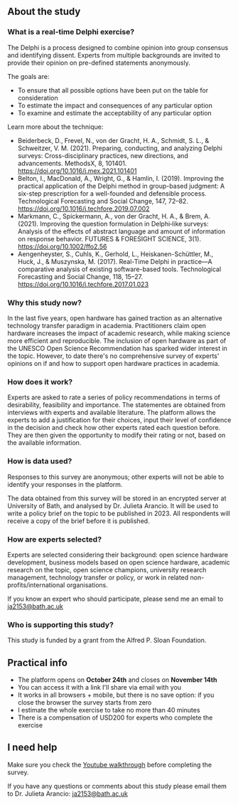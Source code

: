 ## About the study
### What is a real-time Delphi exercise?
The Delphi is a process designed to combine opinion into group consensus and identifying dissent. Experts from multiple backgrounds are invited to provide their opinion on pre-defined statements anonymously. 

The goals are:    
- To ensure that all possible options have been put on the table for consideration
- To estimate the impact and consequences of any particular option
- To examine and estimate the acceptability of any particular option

Learn more about the technique:    
- Beiderbeck, D., Frevel, N., von der Gracht, H. A., Schmidt, S. L., & Schweitzer, V. M. (2021). Preparing, conducting, and analyzing Delphi surveys: Cross-disciplinary practices, new directions, and advancements. MethodsX, 8, 101401. https://doi.org/10.1016/j.mex.2021.101401
- Belton, I., MacDonald, A., Wright, G., & Hamlin, I. (2019). Improving the practical application of the Delphi method in group-based judgment: A six-step prescription for a well-founded and defensible process. Technological Forecasting and Social Change, 147, 72–82. https://doi.org/10.1016/j.techfore.2019.07.002
- Markmann, C., Spickermann, A., von der Gracht, H. A., & Brem, A. (2021). Improving the question formulation in Delphi‐like surveys: Analysis of the effects of abstract language and amount of information on response behavior. FUTURES & FORESIGHT SCIENCE, 3(1). https://doi.org/10.1002/ffo2.56
- Aengenheyster, S., Cuhls, K., Gerhold, L., Heiskanen-Schüttler, M., Huck, J., & Muszynska, M. (2017). Real-Time Delphi in practice—A comparative analysis of existing software-based tools. Technological Forecasting and Social Change, 118, 15–27. https://doi.org/10.1016/j.techfore.2017.01.023

### Why this study now?
In the last five years, open hardware has gained traction as an alternative technology transfer paradigm in academia. Practitioners claim open hardware increases the impact of academic research, while making science more efficient and reproducible. The inclusion of open hardware as part of the UNESCO Open Science Recommendation has sparked wider interest in the topic. However, to date there's no comprehensive survey of experts' opinions on if and how to support open hardware practices in academia.  

### How does it work?
Experts are asked to rate a series of policy recommendations in terms of desirability, feasibility and importance. The statementes are obtained from interviews with experts and available literature. The platform allows the experts to add a justification for their choices, input their level of confidence in the decision and check how other experts rated each question before. They are then given the opportunity to modify their rating or not, based on the available information. 

### How is data used?
Responses to this survey are anonymous; other experts will not be able to identify your responses in the platform. 

The data obtained from this survey will be stored in an encrypted server at University of Bath, and analysed by Dr. Julieta Arancio. It will be used to write a policy brief on the topic to be published in 2023. All respondents will receive a copy of the brief before it is published. 

### How are experts selected?
Experts are selected considering their background: open science hardware development, business models based on open science hardware, academic research on the topic, open science champions, university research management, technology transfer or policy, or work in related non-profits/international organisations.

If you know an expert who should participate, please send me an email to ja2153@bath.ac.uk

### Who is supporting this study?
This study is funded by a grant from the Alfred P. Sloan Foundation. 

## Practical info

- The platform opens on **October 24th** and closes on **November 14th**
- You can access it with a link I'll share via email with you
- It works in all browsers + mobile, but there is no save option: if you close the browser the survey starts from zero
- I estimate the whole exercise to take no more than 40 minutes
- There is a compensation of USD200 for experts who complete the exercise

## I need help

Make sure you check the [Youtube walkthrough](https://youtu.be/zOwgR2-CujU) before completing the survey.

If you have any questions or comments about this study please email them to Dr. Julieta Arancio: ja2153@bath.ac.uk

